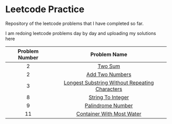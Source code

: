 # Leetcode Practice
Repository of the leetcode problems that I have completed so far. 

I am redoing leetcode problems day by day and uploading my solutions here

|Problem Number   | Problem Name  |
| :-------------: |:-------------:|
| 2      | [Two Sum](https://leetcode.com/problems/two-sum/) |
| 2      | [Add Two Numbers](https://leetcode.com/problems/add-two-numbers/) |
| 3      | [Longest Substring Without Repeating Characters](https://leetcode.com/problems/longest-substring-without-repeating-characters/) |
| 8      | [String To Integer](https://leetcode.com/problems/string-to-integer-atoi/) |
| 9      | [Palindrome Number](https://leetcode.com/problems/palindrome-number/) |
| 11      | [Container With Most Water](https://leetcode.com/problems/container-with-most-water/) |

